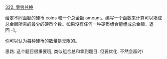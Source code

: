 [322. 零钱兑换](https://leetcode-cn.com/problems/coin-change/solution/dfsjian-zhi-dpji-yi-by-wangyk-5t59/)

给定不同面额的硬币 coins 和一个总金额 amount。编写一个函数来计算可以凑成总金额所需的最少的硬币个数。如果没有任何一种硬币组合能组成总金额，返回 -1。

你可以认为每种硬币的数量是无限的。

思路: 这个题目很重要哦, 类似组合总和拿到题目. 但要优化. 不然会超时/







